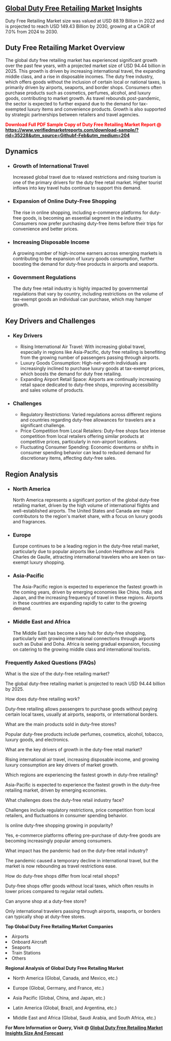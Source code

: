 <h2><a href="https://www.verifiedmarketreports.com/download-sample/?rid=35228&amp;utm_source=Githubf&amp;utm_medium=204" target="_blank">Global Duty Free Retailing Market</a> Insights</h2><p>Duty Free Retailing Market size was valued at USD 88.19 Billion in 2022 and is projected to reach USD 149.43 Billion by 2030, growing at a CAGR of 7.0% from 2024 to 2030.</p><p> <h2>Duty Free Retailing Market Overview</h2> <p>The global duty free retailing market has experienced significant growth over the past few years, with a projected market size of USD 94.44 billion in 2025. This growth is driven by increasing international travel, the expanding middle class, and a rise in disposable incomes. The duty free industry, which offers goods without the inclusion of certain local or national taxes, is primarily driven by airports, seaports, and border shops. Consumers often purchase products such as cosmetics, perfumes, alcohol, and luxury goods, contributing to market growth. As travel rebounds post-pandemic, the sector is expected to further expand due to the demand for tax-exempted luxury items and convenience products. Growth is also supported by strategic partnerships between retailers and travel agencies. <strong><p><span class=""><span style="color: #ff0000;"><strong>Download Full PDF Sample Copy of Duty Free Retailing Market Report</strong> @ </span><a href="https://www.verifiedmarketreports.com/download-sample/?rid=35228&amp;utm_source=Githubf-Feb&amp;utm_medium=204" target="_blank">https://www.verifiedmarketreports.com/download-sample/?rid=35228&amp;utm_source=Githubf-Feb&amp;utm_medium=204</a></span></p></strong></p> <h2>Dynamics</h2> <ul> <li><h3>Growth of International Travel</h3> Increased global travel due to relaxed restrictions and rising tourism is one of the primary drivers for the duty free retail market. Higher tourist inflows into key travel hubs continue to support this demand.</li> <li><h3>Expansion of Online Duty-Free Shopping</h3> The rise in online shopping, including e-commerce platforms for duty-free goods, is becoming an essential segment in the industry. Consumers now prefer purchasing duty-free items before their trips for convenience and better prices.</li> <li><h3>Increasing Disposable Income</h3> A growing number of high-income earners across emerging markets is contributing to the expansion of luxury goods consumption, further boosting the demand for duty-free products in airports and seaports.</li> <li><h3>Government Regulations</h3> The duty free retail industry is highly impacted by governmental regulations that vary by country, including restrictions on the volume of tax-exempt goods an individual can purchase, which may hamper growth.</li> </ul> <h2>Key Drivers and Challenges</h2> <ul> <li><h3>Key Drivers</h3> <ul> <li>Rising International Air Travel: With increasing global travel, especially in regions like Asia-Pacific, duty free retailing is benefiting from the growing number of passengers passing through airports.</li> <li>Luxury Goods Consumption: High-net-worth individuals are increasingly inclined to purchase luxury goods at tax-exempt prices, which boosts the demand for duty free retailing.</li> <li>Expanding Airport Retail Space: Airports are continually increasing retail space dedicated to duty-free shops, improving accessibility and sales volume of products.</li> </ul> </li> <li><h3>Challenges</h3> <ul> <li>Regulatory Restrictions: Varied regulations across different regions and countries regarding duty-free allowances for travelers are a significant challenge.</li> <li>Price Competition from Local Retailers: Duty-free shops face intense competition from local retailers offering similar products at competitive prices, particularly in non-airport locations.</li> <li>Fluctuating Consumer Spending: Economic downturns or shifts in consumer spending behavior can lead to reduced demand for discretionary items, affecting duty-free sales.</li> </ul> </li> </ul> <h2>Region Analysis</h2> <ul> <li><h3>North America</h3> North America represents a significant portion of the global duty-free retailing market, driven by the high volume of international flights and well-established airports. The United States and Canada are major contributors to the region's market share, with a focus on luxury goods and fragrances.</li> <li><h3>Europe</h3> Europe continues to be a leading region in the duty-free retail market, particularly due to popular airports like London Heathrow and Paris Charles de Gaulle, attracting international travelers who are keen on tax-exempt luxury shopping.</li> <li><h3>Asia-Pacific</h3> The Asia-Pacific region is expected to experience the fastest growth in the coming years, driven by emerging economies like China, India, and Japan, and the increasing frequency of travel in these regions. Airports in these countries are expanding rapidly to cater to the growing demand.</li> <li><h3>Middle East and Africa</h3> The Middle East has become a key hub for duty-free shopping, particularly with growing international connections through airports such as Dubai and Doha. Africa is seeing gradual expansion, focusing on catering to the growing middle class and international tourists.</li> </ul> <h3>Frequently Asked Questions (FAQs)</h3> <p>What is the size of the duty-free retailing market?</p> <p>The global duty-free retailing market is projected to reach USD 94.44 billion by 2025.</p> <p>How does duty-free retailing work?</p> <p>Duty-free retailing allows passengers to purchase goods without paying certain local taxes, usually at airports, seaports, or international borders.</p> <p>What are the main products sold in duty-free stores?</p> <p>Popular duty-free products include perfumes, cosmetics, alcohol, tobacco, luxury goods, and electronics.</p> <p>What are the key drivers of growth in the duty-free retail market?</p> <p>Rising international air travel, increasing disposable income, and growing luxury consumption are key drivers of market growth.</p> <p>Which regions are experiencing the fastest growth in duty-free retailing?</p> <p>Asia-Pacific is expected to experience the fastest growth in the duty-free retailing market, driven by emerging economies.</p> <p>What challenges does the duty-free retail industry face?</p> <p>Challenges include regulatory restrictions, price competition from local retailers, and fluctuations in consumer spending behavior.</p> <p>Is online duty-free shopping growing in popularity?</p> <p>Yes, e-commerce platforms offering pre-purchase of duty-free goods are becoming increasingly popular among consumers.</p> <p>What impact has the pandemic had on the duty-free retail industry?</p> <p>The pandemic caused a temporary decline in international travel, but the market is now rebounding as travel restrictions ease.</p> <p>How do duty-free shops differ from local retail shops?</p> <p>Duty-free shops offer goods without local taxes, which often results in lower prices compared to regular retail outlets.</p> <p>Can anyone shop at a duty-free store?</p> <p>Only international travelers passing through airports, seaports, or borders can typically shop at duty-free stores.</p> </p><p><strong>Top Global Duty Free Retailing Market Companies</strong></p><div data-test-id=""><p><li>Airports</li><li> Onboard Aircraft</li><li> Seaports</li><li> Train Stations</li><li> Others</li></p><div><strong>Regional Analysis of&nbsp;Global Duty Free Retailing Market</strong></div><ul><li dir="ltr"><p dir="ltr">North America&nbsp;(Global, Canada, and Mexico, etc.)</p></li><li dir="ltr"><p dir="ltr">Europe (Global, Germany, and France, etc.)</p></li><li dir="ltr"><p dir="ltr">Asia Pacific&nbsp;(Global, China, and Japan, etc.)</p></li><li dir="ltr"><p dir="ltr">Latin America&nbsp;(Global, Brazil, and Argentina, etc.)</p></li><li dir="ltr">Middle East and Africa&nbsp;(Global, Saudi Arabia, and South Africa, etc.)</li></ul><p><strong>For More Information or Query, Visit @&nbsp;</strong><strong><a href="https://www.verifiedmarketreports.com/product/global-duty-free-retailing-market-size-and-forecast-to-2025/?utm_source=Githubf&amp;utm_medium=204" target="_blank">Global Duty Free Retailing Market Insights Size And Forecast</a></strong></p></div>
